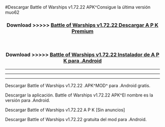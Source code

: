#Descargar Battle of Warships v1.72.22 APK^Consigue la última versión muo62



<div align="center">
<h3>Download >>>>> <a href="https://es-sites.web.app/?es= Battle of Warships v1.72.22">Battle of Warships v1.72.22 Descargar A P K Premium</a></h3><br>

<h3>Download >>>>> <a href="https://es-sites.web.app/?es= Battle of Warships v1.72.22">Battle of Warships v1.72.22 Instalador de A P K para .Android</a></h3>
</div>


----------------------------------------------------------

----------------------------------------------------------

----------------------------------------------------------

Descargar Battle of Warships v1.72.22 .APK^MOD^ para .Android gratis.

Descargar la aplicación. Battle of Warships v1.72.22 APK^El nombre es la versión para .Android.

Descargar Battle of Warships v1.72.22 A P K [Sin anuncios]

Descargar Battle of Warships v1.72.22 gratuita del mod para .Android.